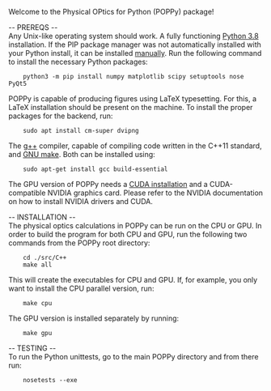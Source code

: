 Welcome to the Physical OPtics for Python (POPPy) package!

-- PREREQS --\
Any Unix-like operating system should work.
A fully functioning [Python 3.8](https://docs.python-guide.org/starting/install3/linux/) installation.
If the PIP package manager was not automatically installed with your Python install, it can be installed [manually](https://pip.pypa.io/en/stable/installation/).
Run the following command to install the necessary Python packages:
```
    python3 -m pip install numpy matplotlib scipy setuptools nose PyQt5
```
POPPy is capable of producing figures using LaTeX typesetting. For this, a LaTeX installation should be present on the machine. To install the proper packages for the backend, run:
```
    sudo apt install cm-super dvipng
```
The [g++](https://gcc.gnu.org/install/) compiler, capable of compiling code written in the C++11 standard, and [GNU make](https://www.gnu.org/software/make/). Both can be installed using:
```
    sudo apt-get install gcc build-essential
```
The GPU version of POPPy needs a [CUDA installation](https://docs.nvidia.com/cuda/cuda-installation-guide-linux/index.html) and a CUDA-compatible NVIDIA graphics card. Please refer to the NVIDIA documentation on how to install NVIDIA drivers and CUDA.

-- INSTALLATION --\
The physical optics calculations in POPPy can be run on the CPU or GPU.
In order to build the program for both CPU and GPU, run the following two commands from the POPPy root directory:
```
    cd ./src/C++
    make all
```
This will create the executables for CPU and GPU. If, for example, you only want to install the CPU parallel version, run:
```
    make cpu
```
The GPU version is installed separately by running:
```
    make gpu
```

-- TESTING --\
To run the Python unittests, go to the main POPPy directory and from there run:
```
    nosetests --exe
```
